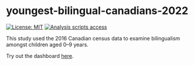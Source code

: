 # youngest-bilingual-canadians-2022
[![License: MIT](https://img.shields.io/badge/License-MIT-yellow.svg)](https://opensource.org/licenses/MIT)
[![Analysis scripts access](https://shields.sp-codes.de/badge/analysis%20scripts-https%3A%2F%2Fosf.io%2F2gzfw%2F-blue)](https://osf.io/2gzfw/)

This study used the 2016 Canadian census data to examine bilingualism amongst children aged 0–9 years.

Try out the dashboard [here](https://youngest-bilingual-canadians.herokuapp.com/).
